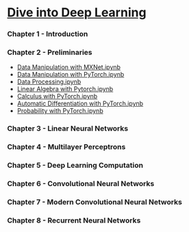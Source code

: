 # [Dive into Deep Learning](https://d2l.ai/)

### Chapter 1 - Introduction

### Chapter 2 - Preliminaries

- [Data Manipulation with MXNet.ipynb](https://github.com/Andrew-Ng-s-number-one-fan/Dive-into-Deep-Learning/blob/master/MXNet/C1-1-Data%20Manipulation-with-MXNet.ipynb)
- [Data Manipulation with PyTorch.ipynb](https://github.com/Andrew-Ng-s-number-one-fan/Dive-into-Deep-Learning/blob/master/PyTorch/C1-1-Data%20Manipulation-with-PyTorch.ipynb)
- [Data Processing.ipynb](https://github.com/Andrew-Ng-s-number-one-fan/Dive-into-Deep-Learning/blob/master/PyTorch/C2-2-Data-Processing.ipynb)
- [Linear Algebra with Pytorch.ipynb](https://github.com/Andrew-Ng-s-number-one-fan/Dive-into-Deep-Learning/blob/master/PyTorch/C2-3-Linear-Algebra-with-Pytorch.ipynb)
- [Calculus with PyTorch.ipynb](https://github.com/Andrew-Ng-s-number-one-fan/Dive-into-Deep-Learning/blob/master/PyTorch/C2-4-Calculus-with-PyTorch.ipynb)
- [Automatic Differentiation with PyTorch.ipynb]()
- [Probability with PyTorch.ipynb]()

### Chapter 3 - Linear Neural Networks

### Chapter 4 - Multilayer Perceptrons

### Chapter 5 - Deep Learning Computation

### Chapter 6 - Convolutional Neural Networks

### Chapter 7 - Modern Convolutional Neural Networks

### Chapter 8 - Recurrent Neural Networks
